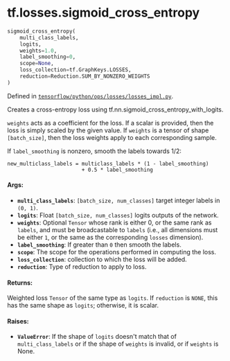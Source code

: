 <div itemscope itemtype="http://developers.google.com/ReferenceObject">
<meta itemprop="name" content="tf.losses.sigmoid_cross_entropy" />
</div>

# tf.losses.sigmoid_cross_entropy

``` python
sigmoid_cross_entropy(
    multi_class_labels,
    logits,
    weights=1.0,
    label_smoothing=0,
    scope=None,
    loss_collection=tf.GraphKeys.LOSSES,
    reduction=Reduction.SUM_BY_NONZERO_WEIGHTS
)
```



Defined in [`tensorflow/python/ops/losses/losses_impl.py`](https://www.tensorflow.org/code/tensorflow/python/ops/losses/losses_impl.py).

Creates a cross-entropy loss using tf.nn.sigmoid_cross_entropy_with_logits.

`weights` acts as a coefficient for the loss. If a scalar is provided,
then the loss is simply scaled by the given value. If `weights` is a
tensor of shape `[batch_size]`, then the loss weights apply to each
corresponding sample.

If `label_smoothing` is nonzero, smooth the labels towards 1/2:

    new_multiclass_labels = multiclass_labels * (1 - label_smoothing)
                            + 0.5 * label_smoothing

#### Args:

* <b>`multi_class_labels`</b>: `[batch_size, num_classes]` target integer labels in
    `(0, 1)`.
* <b>`logits`</b>: Float `[batch_size, num_classes]` logits outputs of the network.
* <b>`weights`</b>: Optional `Tensor` whose rank is either 0, or the same rank as
    `labels`, and must be broadcastable to `labels` (i.e., all dimensions must
    be either `1`, or the same as the corresponding `losses` dimension).
* <b>`label_smoothing`</b>: If greater than `0` then smooth the labels.
* <b>`scope`</b>: The scope for the operations performed in computing the loss.
* <b>`loss_collection`</b>: collection to which the loss will be added.
* <b>`reduction`</b>: Type of reduction to apply to loss.


#### Returns:

  Weighted loss `Tensor` of the same type as `logits`. If `reduction` is
  `NONE`, this has the same shape as `logits`; otherwise, it is scalar.


#### Raises:

* <b>`ValueError`</b>: If the shape of `logits` doesn't match that of
    `multi_class_labels` or if the shape of `weights` is invalid, or if
    `weights` is None.